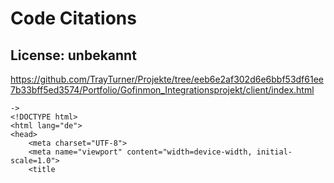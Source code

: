 # Code Citations

## License: unbekannt
https://github.com/TrayTurner/Projekte/tree/eeb6e2af302d6e6bbf53df61ee7b33bff5ed3574/Portfolio/Gofinmon_Integrationsprojekt/client/index.html

```
->
<!DOCTYPE html>
<html lang="de">
<head>
    <meta charset="UTF-8">
    <meta name="viewport" content="width=device-width, initial-scale=1.0">
    <title
```

